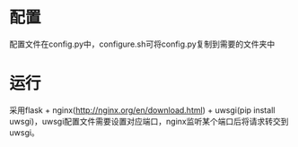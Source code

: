 # 配置
配置文件在config.py中，configure.sh可将config.py复制到需要的文件夹中

# 运行
采用flask + nginx(http://nginx.org/en/download.html) + uwsgi(pip install uwsgi)，uwsgi配置文件需要设置对应端口，nginx监听某个端口后将请求转交到uwsgi。
